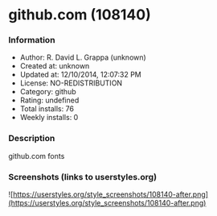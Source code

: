 # github.com (108140)

### Information
- Author: R. David L. Grappa (unknown)
- Created at: unknown
- Updated at: 12/10/2014, 12:07:32 PM
- License: NO-REDISTRIBUTION
- Category: github
- Rating: undefined
- Total installs: 76
- Weekly installs: 0


### Description
github.com fonts


### Screenshots (links to userstyles.org)
![https://userstyles.org/style_screenshots/108140-after.png](https://userstyles.org/style_screenshots/108140-after.png)


